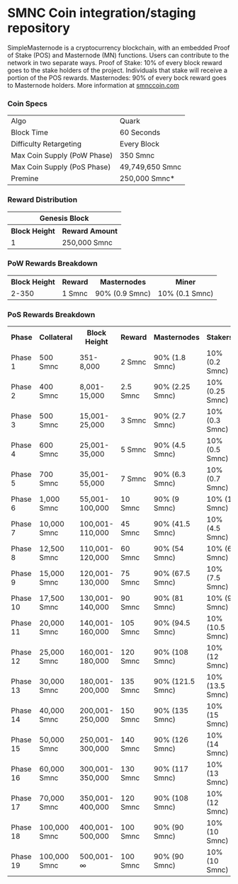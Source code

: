SMNC Coin integration/staging repository
=====================================


SimpleMasternode is a cryptocurrency blockchain, with an embedded Proof of Stake (POS) and Masternode (MN) functions. 
Users can contribute to the network in two separate ways. 
Proof of Stake: 10% of every block reward goes to the stake holders of the project. 
Individuals that stake will receive a portion of the POS rewards. 
Masternodes: 90% of every bock reward goes to Masternode holders.
More information at [smnccoin.com](https://www.smnccoin.com) 

### Coin Specs
<table>
<tr><td>Algo</td><td>Quark</td></tr>
<tr><td>Block Time</td><td>60 Seconds</td></tr>
<tr><td>Difficulty Retargeting</td><td>Every Block</td></tr>
<tr><td>Max Coin Supply (PoW Phase)</td><td>350 Smnc</td></tr>
<tr><td>Max Coin Supply (PoS Phase)</td><td>49,749,650 Smnc</td></tr>
<tr><td>Premine</td><td>250,000 Smnc*</td></tr>
</table>


### Reward Distribution

<table>
<th colspan=4>Genesis Block</th>
<tr><th>Block Height</th><th>Reward Amount</th></tr>
<tr><td>1</td><td>250,000 Smnc</td></tr>
</table>

### PoW Rewards Breakdown

<table>
<th>Block Height</th><th>Reward</th><th>Masternodes</th><th>Miner</th>
<tr><td>2-350</td><td>1 Smnc</td><td>90% (0.9 Smnc)</td><td>10% (0.1 Smnc)</td></tr>
</table>

### PoS Rewards Breakdown

<table>
<th>Phase</th><th>Collateral</th><th>Block Height</th><th>Reward</th><th>Masternodes</th><th>Stakers</th>
<tr><td>Phase 1</td><td>500 Smnc</td><td>351-8,000</td><td>2 Smnc</td><td>90% (1.8 Smnc)</td><td>10% (0.2 Smnc)</td></tr>
<tr><td>Phase 2</td><td>400 Smnc</td><td>8,001-15,000</td><td>2.5 Smnc</td><td>90% (2.25 Smnc)</td><td>10% (0.25 Smnc)</td></tr>
<tr><td>Phase 3</td><td>500 Smnc</td><td>15,001-25,000</td><td>3 Smnc</td><td>90% (2.7 Smnc)</td><td>10% (0.3 Smnc)</td></tr>
<tr><td>Phase 4</td><td>600 Smnc</td><td>25,001-35,000</td><td>5 Smnc</td><td>90% (4.5 Smnc)</td><td>10% (0.5 Smnc)</td></tr>
<tr><td>Phase 5</td><td>700 Smnc</td><td>35,001-55,000</td><td>7 Smnc</td><td>90% (6.3 Smnc)</td><td>10% (0.7 Smnc)</td></tr>
<tr><td>Phase 6</td><td>1,000 Smnc</td><td>55,001-100,000</td><td>10 Smnc</td><td>90% (9 Smnc)</td><td>10% (1 Smnc)</td></tr>
<tr><td>Phase 7</td><td>10,000 Smnc</td><td>100,001-110,000</td><td>45 Smnc</td><td>90% (41.5 Smnc)</td><td>10% (4.5 Smnc)</td></tr>
<tr><td>Phase 8</td><td>12,500 Smnc</td><td>110,001-120,000</td><td>60 Smnc</td><td>90% (54 Smnc)</td><td>10% (6 Smnc)</td></tr>
<tr><td>Phase 9</td><td>15,000 Smnc</td><td>120,001-130,000</td><td>75 Smnc</td><td>90% (67.5 Smnc)</td><td>10% (7.5 Smnc)</td></tr>
<tr><td>Phase 10</td><td>17,500 Smnc</td><td>130,001-140,000</td><td>90 Smnc</td><td>90% (81 Smnc)</td><td>10% (9 Smnc)</td></tr>
<tr><td>Phase 11</td><td>20,000 Smnc</td><td>140,001-160,000</td><td>105 Smnc</td><td>90% (94.5 Smnc)</td><td>10% (10.5 Smnc)</td></tr>
<tr><td>Phase 12</td><td>25,000 Smnc</td><td>160,001-180,000</td><td>120 Smnc</td><td>90% (108 Smnc)</td><td>10% (12 Smnc)</td></tr>
<tr><td>Phase 13</td><td>30,000 Smnc</td><td>180,001-200,000</td><td>135 Smnc</td><td>90% (121.5 Smnc)</td><td>10% (13.5 Smnc)</td></tr>
<tr><td>Phase 14</td><td>40,000 Smnc</td><td>200,001-250,000</td><td>150 Smnc</td><td>90% (135 Smnc)</td><td>10% (15 Smnc)</td></tr>
<tr><td>Phase 15</td><td>50,000 Smnc</td><td>250,001-300,000</td><td>140 Smnc</td><td>90% (126 Smnc)</td><td>10% (14 Smnc)</td></tr>
<tr><td>Phase 16</td><td>60,000 Smnc</td><td>300,001-350,000</td><td>130 Smnc</td><td>90% (117 Smnc)</td><td>10% (13 Smnc)</td></tr>
<tr><td>Phase 17</td><td>70,000 Smnc</td><td>350,001-400,000</td><td>120 Smnc</td><td>90% (108 Smnc)</td><td>10% (12 Smnc)</td></tr>
<tr><td>Phase 18</td><td>100,000 Smnc</td><td>400,001-500,000</td><td>100 Smnc</td><td>90% (90 Smnc)</td><td>10% (10 Smnc)</td></tr>
<tr><td>Phase 19</td><td>100,000 Smnc</td><td>500,001-∞</td><td>100 Smnc</td><td>90% (90 Smnc)</td><td>10% (10 Smnc)</td></tr>
</table>

